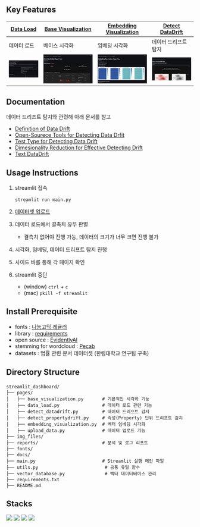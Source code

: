 ## Key Features

| [Data Load](pages/data_load.py) | [Base Visualization](pages/base_visualization.py) | [Embedding Visualization](pages/embedding_visualization.py) | [Detect DataDrift](pages/detect_datadrift.py) |
| ---------- | ---------- | ---------- | ---------- |
|     데이터 로드       |     베이스 시각화      |      임베딩 시각화      |    데이터 드리프트 탐지        |
|      ![alt text](img_files/image.png)      |  ![alt text](img_files/image-1.png)      |     ![alt text](img_files/image-2.png)      | ![alt text](img_files/image-3.png)     |


## Documentation
데이터 드리프트 탐지와 관련해 아래 문서를 참고
- [Definition of Data Drift](docs/DataDrift.md)
- [Open-Sourece Tools for Detecting Data Drfit](docs/DriftDetection-Tools.md)
- [Test Type for Detecting Data Drift](docs/TestTypes.md)
- [Dimesionality Reduction for Effective Detecting Drift](docs/Dimensionality-Reduction.md)
- [Text DataDrift](docs/Text-DataDrift.md)

## Usage Instructions
1. streamlit 접속
    
    ```
    streamlit run main.py
    ```

2. [데이터셋 업로드](pages/upload_data.py)
3. 데이터 로드에서 결측치 유무 판별 
    - 결측치 없어야 진행 가능, 데이터의 크기가 너무 크면 진행 불가
4. 시각화, 임베딩, 데이터 드리프트 탐지 진행
5. 사이드 바를 통해 각 페이지 확인
6. streamlit 중단

    - (window) `ctrl` + `c`
    - (mac) `pkill -f streamlit`

## Install Prerequisite
- fonts : [나눔고딕 레귤러](https://fonts.google.com/selection)
- library : [requirements](requirements.txt)
- open source : [EvidentlyAI](https://github.com/evidentlyai/evidently/tree/main/examples/integrations/streamlit_dashboard)
- stemming for wordcloud : [Pecab](https://github.com/hyunwoongko/pecab)
- datasets : 법률 관련 문서 데이터셋 (한림대학교 연구팀 구축)

## Directory Structure

```
streamlit_dashboard/
├── pages/
│   ├── base_visualization.py       # 기본적인 시각화 기능
│   ├── data_load.py                # 데이터 로드 관련 기능
│   ├── detect_datadrift.py         # 데이터 드리프트 감지
│   ├── detect_propertydrift.py     # 속성(Property) 단위 드리프트 감지
│   ├── embedding_visualization.py  # 벡터 임베딩 시각화
│   ├── upload_data.py              # 데이터 업로드 기능
├── img_files/
├── reports/                        # 분석 및 로그 리포트
├── fonts/
├── docs/
├── main.py                         # Streamlit 실행 메인 파일
├── utils.py                         # 공통 유틸 함수
├── vector_database.py               # 벡터 데이터베이스 관리
├── requirements.txt                 
├── README.md                       
```


## Stacks

<img src="https://img.shields.io/badge/Streamlit-FF4B4B?style=for-the-badge&logo=Streamlit&logoColor=white"> <img src="https://img.shields.io/badge/Pytorch-EE4C2C?style=for-the-badge&logo=Pytorch&logoColor=white"> <img src="https://img.shields.io/badge/HuggingFace-FFD21E?style=for-the-badge&logo=HuggingFace&logoColor=white"> <img src="https://img.shields.io/badge/Python-3776AB?style=for-the-badge&logo=Python&logoColor=white">